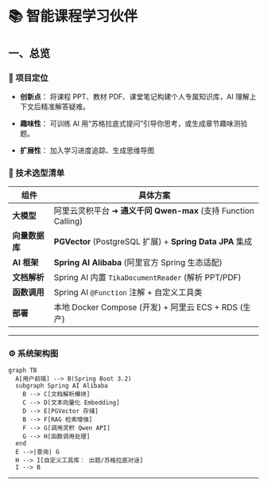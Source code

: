 # 📚 智能课程学习伙伴

## 一、总览

### 🤲 项目定位

- **创新点**： 将课程 PPT、教材 PDF、课堂笔记构建个人专属知识库，AI 理解上下文后精准解答疑难。

- **趣味性**： 可训练 AI 用“苏格拉底式提问”引导你思考，或生成章节趣味测验题。

- **扩展性**： 加入学习进度追踪、生成思维导图

### 🧩 技术选型清单

| 组件           | 具体方案                                                       |
| -------------- | -------------------------------------------------------------- |
| **大模型**     | 阿里云灵积平台 ➜ **通义千问 Qwen-max** (支持 Function Calling) |
| **向量数据库** | **PGVector** (PostgreSQL 扩展) + **Spring Data JPA** 集成      |
| **AI 框架**    | **Spring AI Alibaba** (阿里官方 Spring 生态适配)               |
| **文档解析**   | Spring AI 内置 `TikaDocumentReader` (解析 PPT/PDF)             |
| **函数调用**   | Spring AI `@Function` 注解 + 自定义工具类                      |
| **部署**       | 本地 Docker Compose (开发) + 阿里云 ECS + RDS (生产)           |

---

### ⚙️ 系统架构图

```mermaid
graph TB
  A[用户前端] --> B(Spring Boot 3.2)
  subgraph Spring AI Alibaba
    B --> C[文档解析模块]
    C --> D[文本向量化 Embedding]
    D --> E[PGVector 存储]
    B --> F[RAG 检索增强]
    F --> G[调用灵积 Qwen API]
    G --> H[函数调用处理]
  end
  E -->|查询| G
  H --> I[自定义工具库： 出题/苏格拉底对话]
  I --> B
```

---
